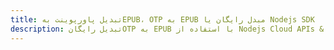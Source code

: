 ---title: تبدیل پاورپوینت بهEPUB، OTP به EPUB مبدل رایگان یا Nodejs SDKdescription: تبدیل رایگانOTP به EPUB با استفاده از Nodejs Cloud APIs & SDK. همچنین اسناد Microsoft PowerPoint را در Cloud ایجاد، ویرایش و رندر کنید.---